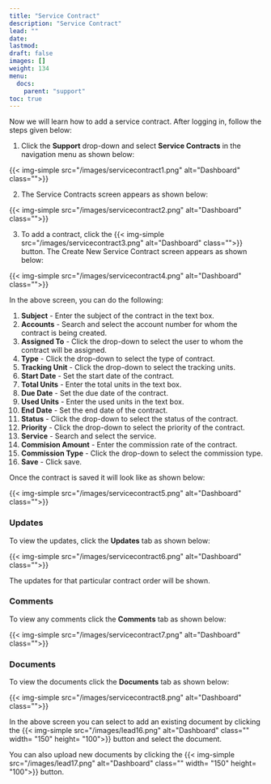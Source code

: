 ```yaml
---
title: "Service Contract"
description: "Service Contract"
lead: ""
date:
lastmod:
draft: false
images: []
weight: 134
menu:
  docs:
    parent: "support"
toc: true
---
```


Now we will learn how to add a service contract. After logging in, follow the steps given below:

1.	Click the **Support** drop-down and select **Service Contracts** in the navigation menu as shown below:

 {{< img-simple src="/images/servicecontract1.png"  alt="Dashboard" class="">}}

2.	The Service Contracts screen appears as shown below:

 {{< img-simple src="/images/servicecontract2.png"  alt="Dashboard" class="">}}

3.	To add a contract, click the  {{< img-simple src="/images/servicecontract3.png"  alt="Dashboard" class="">}} button. The Create New Service Contract screen appears as shown below:

{{< img-simple src="/images/servicecontract4.png"  alt="Dashboard" class="">}}

In the above screen, you can do the following:
1. **Subject** - Enter the subject of the contract in the text box.
2. **Accounts** - Search and select the account number for whom the contract is being created.
3. **Assigned To** - Click the drop-down to select the user to whom the contract will be assigned.
4. **Type** - Click the drop-down to select the type of contract.
5. **Tracking Unit** - Click the drop-down to select the tracking units.
6. **Start Date** - Set the start date of the contract.
7. **Total Units** - Enter the total units in the text box.
8. **Due Date** - Set the due date of the contract.
9. **Used Units** - Enter the used units in the text box.
10. **End Date** - Set the end date of the contract.
11. **Status** - Click the drop-down to select the status of the contract.
12. **Priority** - Click the drop-down to select the priority of the contract.
13. **Service** - Search and select the service.
14. **Commision Amount** - Enter the commission rate of the contract.
15. **Commission Type** - Click the drop-down to select the commission type.
16. **Save** - Click save.

Once the contract is saved it will look like as shown below:

{{< img-simple src="/images/servicecontract5.png"  alt="Dashboard" class="">}}

### Updates

To view the updates, click the **Updates** tab as shown below:

{{< img-simple src="/images/servicecontract6.png"  alt="Dashboard" class="">}}

The updates for that particular contract order will be shown.

### Comments

To view any comments click the **Comments** tab as shown below:

{{< img-simple src="/images/servicecontract7.png"  alt="Dashboard" class="">}}


### Documents

To view the documents click the **Documents** tab as shown below:

{{< img-simple src="/images/servicecontract8.png"  alt="Dashboard" class="">}}

In the above screen you can select to add an existing document by clicking the {{< img-simple src="/images/lead16.png"  alt="Dashboard" class="" width= "150" height= "100">}} button and select the document.

You can also upload new documents by clicking the {{< img-simple src="/images/lead17.png"  alt="Dashboard" class="" width= "150" height= "100">}} button.
